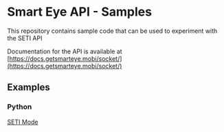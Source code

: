 # Smart Eye API - Samples
This repository contains sample code that can be used to experiment with the SETI API

Documentation for the API is available at [https://docs.getsmarteye.mobi/socket/](https://docs.getsmarteye.mobi/socket/)

## Examples

### Python

[SETI Mode](Python/README.md)